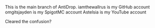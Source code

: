 This is the main branch of AntiDrop.
iamthewallrus is my GitHub account
omgitsjayden is my SpigotMC account
Astelsia is my YouTube account

Cleared the confusion?
